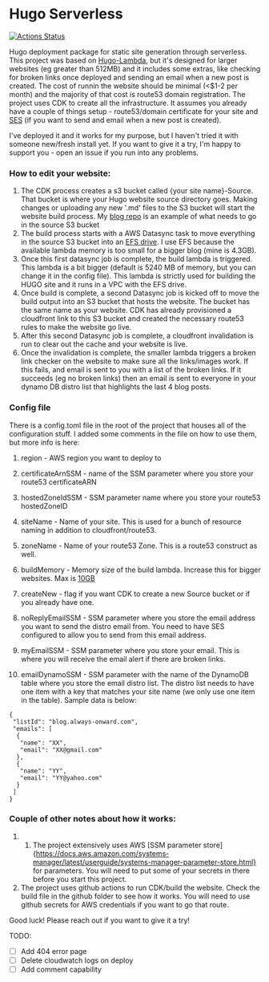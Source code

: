 # Hugo Serverless
[![Actions Status](https://github.com/SeriesOfUnlikelyExplanations/hugo-serverless/workflows/Deploy/badge.svg)](https://github.com/SeriesOfUnlikelyExplanations/hugo-serverless/actions)

Hugo deployment package for static site generation through serverless. This project was based on [Hugo-Lambda](https://github.com/ryansb/hugo-lambda), but it's designed for larger websites (eg greater than 512MB) and it includes some extras, like checking for broken links once deployed and sending an email when a new post is created. The cost of runnin the website should be minimal (<$1-2 per month) and the majority of that cost is route53 domain registration. The project uses CDK to create all the infrastructure. It assumes you already have a couple of things setup - route53/domain certificate for your site and [SES](https://aws.amazon.com/ses/) (if you want to send and email when a new post is created).

I've deployed it and it works for my purpose, but I haven't tried it with someone new/fresh install yet. If you want to give it a try, I'm happy to support you - open an issue if you run into any problems. 

### How to edit your website:
1. The CDK process creates a s3 bucket called {your site name}-Source. That bucket is where your Hugo website source directory goes. Making changes or uploading any new '.md' files to the S3 bucket will start the website build process. My [blog repo]() is an example of what needs to go in the source S3 bucket
1. The build process starts with a AWS Datasync task to move everything in the source S3 bucket into an [EFS drive](https://aws.amazon.com/efs/). I use EFS because the available lambda memory is too small for a bigger blog (mine is 4.3GB).
1. Once this first datasync job is complete, the build lambda is triggered. This lambda is a bit bigger (default is 5240 MB of memory, but you can change it in the config file). This lambda is strictly used for building the HUGO site and it runs in a VPC with the EFS drive. 
1. Once build is complete, a second Datasync job is kicked off to move the build output into an S3 bucket that hosts the website. The bucket has the same name as your website. CDK has already provisioned a cloudfront link to this S3 bucket and created the necessary route53 rules to make the website go live.
1. After this second Datasync job is complete, a cloudfront invalidation is run to clear out the cache and your website is live. 
1. Once the invalidation is complete, the smaller lambda triggers a broken link checker on the website to make sure all the links/images work. If this fails, and email is sent to you with a list of the broken links. If it succeeds (eg no broken links) then an email is sent to everyone in your dynamo DB distro list that highlights the last 4 blog posts.

### Config file
There is a config.toml file in the root of the project that houses all of the configuration stuff. I added some comments in the file on how to use them, but more info is here:
1. region - AWS region you want to deploy to
1. certificateArnSSM - name of the SSM parameter where you store your route53 certificateARN
1. hostedZoneIdSSM - SSM parameter name where you store your route53 hostedZoneID
1. siteName - Name of your site. This is used for a bunch of resource naming in addition to cloudfront/route53.
1. zoneName - Name of your route53 Zone. This is a route53 construct as well.
1. buildMemory - Memory size of the build lambda. Increase this for bigger websites. Max is [10GB](https://aws.amazon.com/about-aws/whats-new/2020/12/aws-lambda-supports-10gb-memory-6-vcpu-cores-lambda-functions/#:~:text=AWS%20Lambda%20customers%20can%20now,previous%20limit%20of%203%2C008%20MB.)
1. createNew -  flag if you want CDK to create a new Source bucket or if you already have one.

1. noReplyEmailSSM - SSM parameter where you store the email address you want to send the distro email from. You need to have SES configured to allow you to send from this email address.
1. myEmailSSM - SSM parameter where you store your email. This is where you will receive the email alert if there are broken links.
1. emailDynamoSSM - SSM parameter with the name of the DynamoDB table where you store the email distro list. The distro list needs to have one item with a key that matches your site name (we only use one item in the table). Sample data is below:

```
{
 "listId": "blog.always-onward.com",
 "emails": [
  {
   "name": "XX",
   "email": "XX@gmail.com"
  },
  {
   "name": "YY",
   "email": "YY@yahoo.com"
  }
 ]
}
```

### Couple of other notes about how it works:
1. 1. The project extensively uses AWS [SSM parameter store]{https://docs.aws.amazon.com/systems-manager/latest/userguide/systems-manager-parameter-store.html} for parameters. You will need to put some of your secrets in there before you start this project.
1. The project uses github actions to run CDK/build the website. Check the build file in the github folder to see how it works. You will need to use github secrets for AWS credentials if you want to go that route.

Good luck! Please reach out if you want to give it a try!

TODO:
- [ ] Add 404 error page
- [ ] Delete cloudwatch logs on deploy
- [ ] Add comment capability
